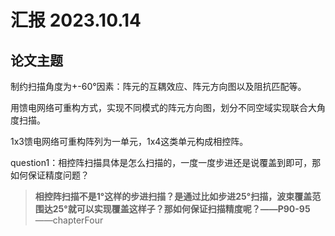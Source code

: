 # 汇报 2023.10.14

## 论文主题

制约扫描角度为+-60°因素：阵元的互耦效应、阵元方向图以及阻抗匹配等。

 用馈电网络可重构方式，实现不同模式的阵元方向图，划分不同空域实现联合大角度扫描。
 
 1x3馈电网络可重构阵列为一单元，1x4这类单元构成相控阵。
 
 question1：相控阵扫描具体是怎么扫描的，一度一度步进还是说覆盖到即可，那如何保证精度问题？
  >**相控阵扫描不是1°这样的步进扫描？是通过比如步进25°扫描，波束覆盖范围达25°就可以实现覆盖这样子？那如何保证扫描精度呢？——P90-95**  ——chapterFour


<!--stackedit_data:
eyJoaXN0b3J5IjpbLTUzMTY5NTA0LC05NTc1NjI5NjZdfQ==
-->